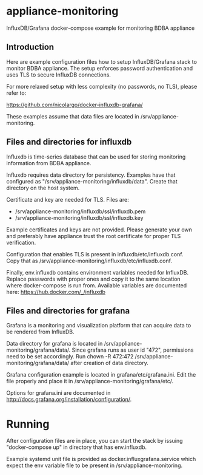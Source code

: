 # appliance-monitoring
InfluxDB/Grafana docker-compose example for monitoring BDBA appliance

## Introduction

Here are example configuration files how to setup InfluxDB/Grafana stack to
monitor BDBA appliance. The setup enforces password authentication and uses
TLS to secure InfluxDB connections.

For more relaxed setup with less complexity (no passwords, no TLS), please refer to:

https://github.com/nicolargo/docker-influxdb-grafana/

These examples assume that data files are located in /srv/appliance-monitoring.

## Files and directories for influxdb

Influxdb is time-series database that can be used for storing monitoring information
from BDBA appliance.

Influxdb requires data directory for persistency. Examples have that configured as
"/srv/appliance-monitoring/influxdb/data". Create that directory on the host system.

Certificate and key are needed for TLS. Files are:

* /srv/appliance-monitoring/influxdb/ssl/influxdb.pem
* /srv/appliance-monitoring/influxdb/ssl/influxdb.key

Example certificates and keys are not provided. Please generate your own and
preferably have appliance trust the root certificate for proper TLS verification.

Configuration that enables TLS is present in influxdb/etc/influxdb.conf. Copy that
as /srv/appliance-monitoring/influxdb/etc/influxdb.conf.

Finally, env.influxdb contains environment variables needed for InfluxDB.
Replace passwords with proper ones and copy it to the same location where
docker-compose is run from. Available variables are documented here:
https://hub.docker.com/_/influxdb

## Files and directories for grafana

Grafana is a monitoring and visualization platform that can acquire data
to be rendered from InfluxDB.

Data directory for grafana is located in /srv/appliance-monitoring/grafana/data/.
Since grafana runs as user id "472", permissions need to be set accordingly.
Run chown -R 472:472  /srv/appliance-monitoring/grafana/data/ after creation of
data directory.

Grafana configuration example is located in grafana/etc/grafana.ini. Edit the file
properly and place it in /srv/appliance-monitoring/grafana/etc/.

Options for grafana.ini are documented in http://docs.grafana.org/installation/configuration/.

# Running

After configuration files are in place, you can start the stack by issuing
"docker-compose up" in directory that has env.influxdb.

Example systemd unit file is provided as docker.influxgrafana.service which
expect the env variable file to be present in /srv/appliance-monitoring.







